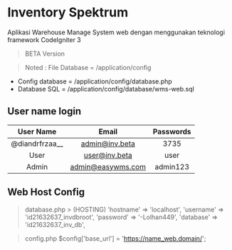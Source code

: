 # Inventory Spektrum

Aplikasi Warehouse Manage System web dengan menggunakan teknologi framework CodeIgniter 3

> BETA Version

> Noted : File Database = /application/config

- Config database = /application/config/database.php
- Database SQL = /application/config/database/wms-web.sql

## User name login

|    User Name     |       Email       | Passwords |
| :--------------: | :---------------: | :-------: |
| @diandrfrzaa\_\_ |  admin@inv.beta   |   3735    |
|       User       |   user@inv.beta   |   user    |
|      Admin       | admin@easywms.com | admin123  |

## Web Host Config

> database.php > (HOSTING)
> 'hostname' => 'localhost',
> 'username' => 'id21632637_invdbroot',
> 'password' => '-Lolhan449',
> 'database' => 'id21632637_inv_db',

> config.php
> $config['base_url'] = 'https://name_web.domain/';
